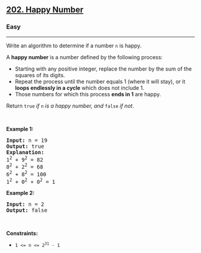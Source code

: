 <h2><a href="https://leetcode.com/problems/happy-number/">202. Happy Number</a></h2><h3>Easy</h3><hr><div data-immersive-translate-walked="356a51d8-b176-4ea6-a640-08d9a595a956"><p data-immersive-translate-walked="356a51d8-b176-4ea6-a640-08d9a595a956" data-immersive-translate-paragraph="1">Write an algorithm to determine if a number <code data-immersive-translate-walked="356a51d8-b176-4ea6-a640-08d9a595a956">n</code> is happy.</p>

<p data-immersive-translate-walked="356a51d8-b176-4ea6-a640-08d9a595a956" data-immersive-translate-paragraph="1">A <strong data-immersive-translate-walked="356a51d8-b176-4ea6-a640-08d9a595a956">happy number</strong> is a number defined by the following process:</p>

<ul data-immersive-translate-walked="356a51d8-b176-4ea6-a640-08d9a595a956">
	<li data-immersive-translate-walked="356a51d8-b176-4ea6-a640-08d9a595a956" data-immersive-translate-paragraph="1">Starting with any positive integer, replace the number by the sum of the squares of its digits.</li>
	<li data-immersive-translate-walked="356a51d8-b176-4ea6-a640-08d9a595a956" data-immersive-translate-paragraph="1">Repeat the process until the number equals 1 (where it will stay), or it <strong data-immersive-translate-walked="356a51d8-b176-4ea6-a640-08d9a595a956">loops endlessly in a cycle</strong> which does not include 1.</li>
	<li data-immersive-translate-walked="356a51d8-b176-4ea6-a640-08d9a595a956" data-immersive-translate-paragraph="1">Those numbers for which this process <strong data-immersive-translate-walked="356a51d8-b176-4ea6-a640-08d9a595a956">ends in 1</strong> are happy.</li>
</ul>

<p data-immersive-translate-walked="356a51d8-b176-4ea6-a640-08d9a595a956" data-immersive-translate-paragraph="1">Return <code data-immersive-translate-walked="356a51d8-b176-4ea6-a640-08d9a595a956">true</code> <em data-immersive-translate-walked="356a51d8-b176-4ea6-a640-08d9a595a956">if</em> <code data-immersive-translate-walked="356a51d8-b176-4ea6-a640-08d9a595a956">n</code> <em data-immersive-translate-walked="356a51d8-b176-4ea6-a640-08d9a595a956">is a happy number, and</em> <code data-immersive-translate-walked="356a51d8-b176-4ea6-a640-08d9a595a956">false</code> <em data-immersive-translate-walked="356a51d8-b176-4ea6-a640-08d9a595a956">if not</em>.</p>

<p data-immersive-translate-walked="356a51d8-b176-4ea6-a640-08d9a595a956">&nbsp;</p>
<p data-immersive-translate-walked="356a51d8-b176-4ea6-a640-08d9a595a956"><strong class="example" data-immersive-translate-walked="356a51d8-b176-4ea6-a640-08d9a595a956" data-immersive-translate-paragraph="1">Example 1:</strong></p>

<pre><strong>Input:</strong> n = 19
<strong>Output:</strong> true
<strong>Explanation:</strong>
1<sup>2</sup> + 9<sup>2</sup> = 82
8<sup>2</sup> + 2<sup>2</sup> = 68
6<sup>2</sup> + 8<sup>2</sup> = 100
1<sup>2</sup> + 0<sup>2</sup> + 0<sup>2</sup> = 1
</pre>

<p data-immersive-translate-walked="356a51d8-b176-4ea6-a640-08d9a595a956"><strong class="example" data-immersive-translate-walked="356a51d8-b176-4ea6-a640-08d9a595a956" data-immersive-translate-paragraph="1">Example 2:</strong></p>

<pre><strong>Input:</strong> n = 2
<strong>Output:</strong> false
</pre>

<p data-immersive-translate-walked="356a51d8-b176-4ea6-a640-08d9a595a956">&nbsp;</p>
<p data-immersive-translate-walked="356a51d8-b176-4ea6-a640-08d9a595a956"><strong data-immersive-translate-walked="356a51d8-b176-4ea6-a640-08d9a595a956" data-immersive-translate-paragraph="1">Constraints:</strong></p>

<ul data-immersive-translate-walked="356a51d8-b176-4ea6-a640-08d9a595a956">
	<li data-immersive-translate-walked="356a51d8-b176-4ea6-a640-08d9a595a956"><code data-immersive-translate-walked="356a51d8-b176-4ea6-a640-08d9a595a956">1 &lt;= n &lt;= 2<sup>31</sup> - 1</code></li>
</ul>
</div>